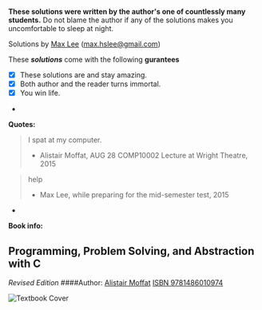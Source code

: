 **These solutions were written by the author's one of countlessly many students.** Do not blame the author if any of the solutions makes you uncomfortable to sleep at night.

Solutions by [Max Lee](http://imnotbermuda.com) (max.hslee@gmail.com)

These ***solutions*** come with the following **gurantees**
- [x] These solutions are and stay amazing.
- [x] Both author and the reader turns immortal.
- [x] You win life.

-

**Quotes:**
> I spat at my computer.
> - Alistair Moffat, AUG 28 COMP10002 Lecture at Wright Theatre, 2015
 
> help
> - Max Lee, while preparing for the mid-semester test, 2015

-

**Book info:**

## Programming, Problem Solving, and Abstraction with C
*Revised Edition*
####Author: [Alistair Moffat](http://people.eng.unimelb.edu.au/ammoffat/)
[ISBN 9781486010974](http://people.eng.unimelb.edu.au/ammoffat/ppsaa/)

![Textbook Cover](http://people.eng.unimelb.edu.au/ammoffat/ppsaa/front-cover-revised.jpg)

